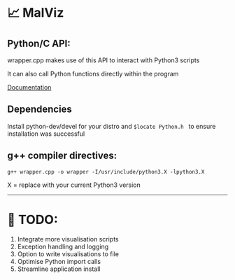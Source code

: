 #  📈 MalViz

## Python/C API:
wrapper.cpp makes use of this API to interact with Python3 scripts

It can also call Python functions directly within the program

[Documentation](https://docs.python.org/3/c-api/veryhigh.html)



## Dependencies
Install python-dev/devel for your distro and ```$locate Python.h ``` to ensure installation was successful



## g++ compiler directives:
```g++ wrapper.cpp -o wrapper -I/usr/include/python3.X -lpython3.X```

X = replace with your current Python3 version


<hr>

# 🔨 TODO:
1. Integrate more visualisation scripts
2. Exception handling and logging
3. Option to write visualisations to file
4. Optimise Python import calls
5. Streamline application install
